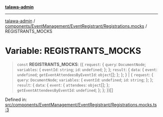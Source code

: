 [**talawa-admin**](../../../../../README.md)

***

[talawa-admin](../../../../../README.md) / [components/EventManagement/EventRegistrant/Registrations.mocks](../README.md) / REGISTRANTS\_MOCKS

# Variable: REGISTRANTS\_MOCKS

> `const` **REGISTRANTS\_MOCKS**: (\{ `request`: \{ `query`: `DocumentNode`; `variables`: \{ `eventId`: `string`; `id`: `undefined`; \}; \}; `result`: \{ `data`: \{ `event`: `undefined`; `getEventAttendeesByEventId`: `object`[]; \}; \}; \} \| \{ `request`: \{ `query`: `DocumentNode`; `variables`: \{ `eventId`: `undefined`; `id`: `string`; \}; \}; `result`: \{ `data`: \{ `event`: \{ `attendees`: `object`[]; \}; `getEventAttendeesByEventId`: `undefined`; \}; \}; \})[]

Defined in: [src/components/EventManagement/EventRegistrant/Registrations.mocks.ts:3](https://github.com/bint-Eve/talawa-admin/blob/bb9ac170c0ec806cc5423650a66bbe110c3af5d9/src/components/EventManagement/EventRegistrant/Registrations.mocks.ts#L3)
